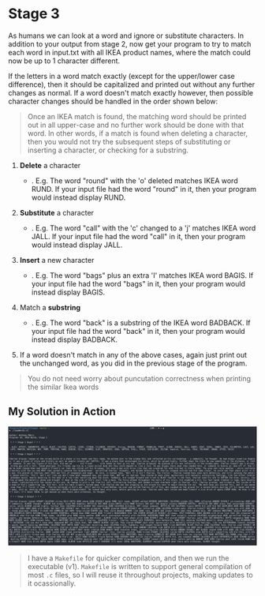 # Stage 3

As humans we can look at a word and ignore or substitute characters. In addition to your output from stage 2, now get your program to try to match each word in input.txt with all IKEA product names, where the match could now be up to 1 character different. 

If the letters in a word match exactly (except for the upper/lower case difference), then it should be capitalized and printed out without any further changes as normal. If a word doesn't match exactly however, then possible character changes should be handled in the order shown below:

>Once an IKEA match is found, the matching word should be printed out in all upper-case and no further work should be done with that word. In other words, if a match is found when deleting a character, then you would not try the subsequent steps of substituting or inserting a character, or checking for a substring.

1. **Delete** a character
    - . E.g. The word "round" with the 'o' deleted matches IKEA word RUND.  If your input file had the word "round" in it, then your program would instead display RUND.

2. **Substitute** a character
    - . E.g. The word "call" with the 'c' changed to a 'j' matches IKEA word JALL.  If your input file had the word "call" in it, then your program would instead display JALL.

3. **Insert** a new character
    - . E.g. The word "bags" plus an extra 'I' matches IKEA word BAGIS.  If your input file had the word "bags" in it, then your program would instead display BAGIS.

4. Match a **substring**
    - . E.g. The word "back" is a substring of the IKEA word BADBACK.  If your input file had the word "back" in it, then your program would instead display BADBACK.

5. If a word doesn't match in any of the above cases, again just print out the unchanged word, as you did in the previous stage of the program.

>You do not need worry about puncutation correctness when printing the similar Ikea words

## My Solution in Action

![Stage 3 In Action!](./runningStage3.png)

> I have a `Makefile` for quicker compilation, and then we run the executable (v1). `Makefile` is written to support general compilation of most `.c` files, so I will reuse it throughout projects, making updates to it ocassionally.
